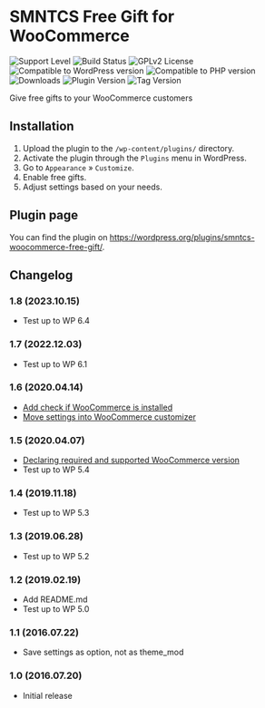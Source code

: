 # SMNTCS Free Gift for WooCommerce

![Support Level](https://img.shields.io/badge/support-active-green.svg)
![Build Status](https://api.travis-ci.com/nielslange/smntcs-woocommerce-free-gift.svg?branch=trunk)
![GPLv2 License](https://img.shields.io/github/license/nielslange/smntcs-woocommerce-free-gift.svg)
![Compatible to WordPress version](https://plugintests.com/plugins/smntcs-woocommerce-free-gift/wp-badge.svg)
![Compatible to PHP version](https://plugintests.com/plugins/smntcs-woocommerce-free-gift/php-badge.svg)
![Downloads](https://img.shields.io/wordpress/plugin/dt/smntcs-woocommerce-free-gift.svg)
![Plugin Version](https://img.shields.io/wordpress/plugin/v/smntcs-woocommerce-free-gift.svg)
![Tag Version](https://img.shields.io/github/tag/nielslange/smntcs-woocommerce-free-gift.svg)

Give free gifts to your WooCommerce customers

## Installation

1. Upload the plugin to the `/wp-content/plugins/` directory.
2. Activate the plugin through the `Plugins` menu in WordPress.
3. Go to `Appearance` » `Customize`.
4. Enable free gifts.
5. Adjust settings based on your needs.

## Plugin page

You can find the plugin on https://wordpress.org/plugins/smntcs-woocommerce-free-gift/.

## Changelog

### 1.8 (2023.10.15)

- Test up to WP 6.4

### 1.7 (2022.12.03)

- Test up to WP 6.1

### 1.6 (2020.04.14)

- [Add check if WooCommerce is installed](https://github.com/nielslange/smntcs-woocommerce-free-gift/issues/14)
- [Move settings into WooCommerce customizer](https://github.com/nielslange/smntcs-woocommerce-free-gift/issues/12)

### 1.5 (2020.04.07)

- [Declaring required and supported WooCommerce version](https://github.com/nielslange/smntcs-woocommerce-free-gift/issues/9)
- Test up to WP 5.4

### 1.4 (2019.11.18)

- Test up to WP 5.3

### 1.3 (2019.06.28)

- Test up to WP 5.2

### 1.2 (2019.02.19)

- Add README.md
- Test up to WP 5.0

### 1.1 (2016.07.22)

- Save settings as option, not as theme_mod

### 1.0 (2016.07.20)

- Initial release
